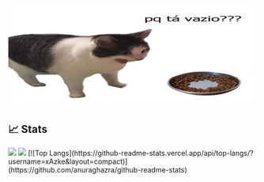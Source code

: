 ![](https://github.com/xAzke/xAzke/blob/main/assets/pqtavazio.png)


## 📈 Stats
<img height="180em" src="https://github-readme-stats.vercel.app/api?username=xAzke&show_icons=true&hide_border=true&&count_private=true&include_all_commits=true&theme=synthwave" />
<img height="180em" src="https://github-readme-streak-stats.herokuapp.com/?user=xAzke&hide_border=true&theme=synthwave" />
[![Top Langs](https://github-readme-stats.vercel.app/api/top-langs/?username=xAzke&layout=compact)](https://github.com/anuraghazra/github-readme-stats)
